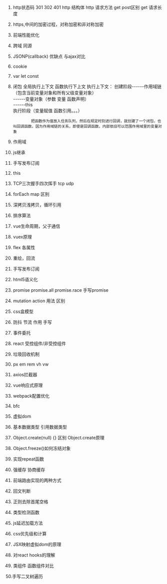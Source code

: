 1. http状态码  301  302   401 
   http 结构体
   http 请求方法
   get post区别
   get 请求长度
2. https,中间的加密过程，对称加密和非对称加密
3. 前端性能优化
4. 跨域  同源
5. JSONP(callback)    优缺点 与ajax对比  
6. cookie
7. var let const 
8. 闭包   全局执行上下文  函数执行下上文
   执行上下文： 创建阶段------作用域链（包含当前变量对象和所有父级变量对象）  
                      ------变量对象（参数  变量  函数声明）  
                      ------this  
               执行阶段（变量赋值 函数引用。。。）

               把函数作为值放入任务队列，然后在规定时刻进行回调，就创建了一个闭包，也叫回调函数，因为作用域链的关系，即使是回调函数，内部依旧可以范围作用域里的变量对象
9. 作用域
10. js继承
11. 手写发布订阅
12. this
13. TCP三次握手四次挥手
    tcp udp
14. forEach map 区别
15. 深拷贝浅拷贝，循环引用
16. 排序算法
17. vue生命周期，父子通信
18. vuex原理
19. flex 各属性
20. 重绘，回流
21. 手写发布订阅
22. html5语义化
23. promise   promise.all   promise.race
    手写promise
24. mutation  action 用法  区别
25. css盒模型
26. 防抖 节流  作用  手写
27. 事件委托
28. react 受控组件/非受控组件
29. 垃圾回收机制
30. px  em  rem vh  vw
31. axios拦截器
32. vue响应式原理
33. webpack配置优化
34. bfc
35. 虚拟dom
36. 基本数据类型 引用数据类型
37. Object.create(null)   {} 区别
    Object.create原理
38. Object.freeze()如何冻结对象
39. 实现repeat函数
40. 强缓存 协商缓存
41. 前端路由实现的两种方式
42. 回文判断
43. 正则去除首尾空格
44. 类型检测函数
45. js延迟加载方法
46. css优先级和计算
47. JSX映射虚拟dom的原理

48. 对react hooks的理解

49. 类组件 函数组件对比

 50.手写二叉树遍历
